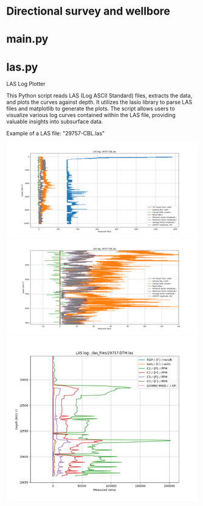 # Directional survey and wellbore
# main.py #


# las.py #
LAS Log Plotter

This Python script reads LAS (Log ASCII Standard) files, extracts the data, and plots the curves against depth. It utilizes the lasio library to parse LAS files and matplotlib to generate the plots. The script allows users to visualize various log curves contained within the LAS file, providing valuable insights into subsurface data.

Example of a LAS file: "29757-CBL.las"

![LAS log example](/docs/las_log.png)
![LAS log example](/docs/las_log_zoomed.png)
![LAS log example](/docs/las_log_zoomed_1.png)